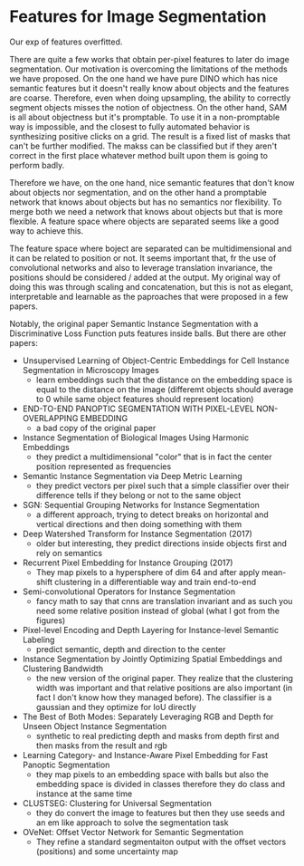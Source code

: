 
# Features for Image Segmentation

Our exp of features overfitted.

There are quite a few works that obtain per-pixel features to later do image segmentation.
Our motivation is overcoming the limitations of the methods we have proposed. On the one hand we have pure DINO which has nice semantic features but it doesn't really know about objects and the features are coarse. Therefore, even when doing upsampling, the ability to correctly segment objects misses the notion of objectness. On the other hand, SAM is all about objectness but it's promptable. To use it in a non-promptable way is impossible, and the closest to fully automated behavior  is synthesizing positive clicks on a grid. The result is a fixed list of masks that  can't be further modified. The makss can be classified but if they aren't correct in the first place whatever method built upon them is going to perform badly. 

Therefore we have, on the one hand, nice semantic features that don't know about objects nor segmentation, and on the other hand a promptable network that knows about objects but has no semantics nor flexibility. To merge both we need a network that knows about objects but that is more flexible. A feature space where objects are separated seems like a good way to achieve this.

The feature space where boject are separated can be multidimensional and it can be related to position or not. It seems important that, fr the use of convolutional networks and also to leverage translation invariance, the positions should be considered / added at the output. My original way of doing this was through scaling and concatenation, but this is not as elegant, interpretable and learnable as the paproaches that were proposed in a few papers. 

Notably, the original paper Semantic Instance Segmentation with a Discriminative Loss Function puts features inside balls. 
But there are other papers:
- Unsupervised Learning of Object-Centric Embeddings for Cell Instance Segmentation in Microscopy Images
    - learn embeddings such that the distance on the embedding space is equal to the distance on the image (differemt objects should average to 0 while same object features should represent location)
- END-TO-END PANOPTIC SEGMENTATION WITH PIXEL-LEVEL NON-OVERLAPPING EMBEDDING
    - a bad copy of the original paper
- Instance Segmentation of Biological Images Using Harmonic Embeddings
    - they predict a multidimensional "color" that is in fact the center position represented as frequencies
- Semantic Instance Segmentation via Deep Metric Learning
    - they predict vectors per pixel such that a simple classifier over their difference tells if they belong or not to the same object
- SGN: Sequential Grouping Networks for Instance Segmentation
    - a different approach, trying to detect breaks on horizontal and vertical directions and then doing something with them
- Deep Watershed Transform for Instance Segmentation (2017)
    - older but interesting, they predict directions inside objects first and rely on semantics
- Recurrent Pixel Embedding for Instance Grouping (2017)
    - They map pixels to a hypersphere of dim 64 and after apply mean-shift clustering in a differentiable way and train end-to-end
- Semi-convolutional Operators for Instance Segmentation
    - fancy math to say that cnns are translation invariant and as such you need some relative position instead of global (what I got from the figures)
- Pixel-level Encoding and Depth Layering for Instance-level Semantic Labeling
    - predict semantic, depth and direction to the center
- Instance Segmentation by Jointly Optimizing Spatial Embeddings and Clustering Bandwidth
    - the new version of the original paper. They realize that the clustering width was important and that relative positions are also important (in fact I don't know how they managed before). The classifier is a gaussian and they optimize for IoU directly 
- The Best of Both Modes: Separately Leveraging RGB and Depth for Unseen Object Instance Segmentation
    - synthetic to real predicting depth and masks from depth first and then masks from the result and rgb
- Learning Category- and Instance-Aware Pixel Embedding for Fast Panoptic Segmentation
    - they map pixels to an embedding space with balls but also the embedding space is divided in classes therefore they do class and instance at the same time
- CLUSTSEG: Clustering for Universal Segmentation
    - they do convert the image to features but then they use seeds and an em like approach to solve the segmentation task
- OVeNet: Offset Vector Network for Semantic Segmentation
    - They refine a standard segmentaiton output with the offset vectors (positions) and some uncertainty map












